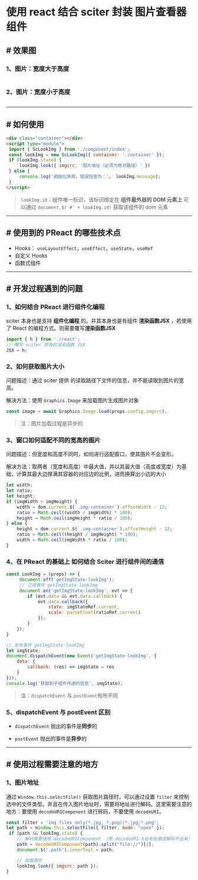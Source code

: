 # 使用 react 结合 sciter 封装 图片查看器 组件

##  # 效果图

### 1、图片：宽度大于高度

![]()

### 2、图片：宽度小于高度

![]()

<hr/>

## # 如何使用

```html
<div class="container"></div>
<script type="module">
 import { ScLookImg } from './component/index';
 const lookImg = new ScLookImg({ container: '.container' });
 if (lookImg.state) {
     lookImg.look({ imgsrc: '图片地址（必须为绝对路径）' })
 } else {
     console.log('初始化失败，错误信息为：'， lookImg.message);
 }
</script>
```

> `lookImg.id`：组件唯一标识，该标识绑定在 **组件最外层的 DOM 元素上** 可以通过 `document.$('#' + lookImg.id)` 获取该组件的 dom 元素

<hr/> 

## # 使用到的 PReact 的哪些技术点

* Hooks： `useLayoutEffect`，`useEffect`，`useState`，`useRef`
* 自定义 Hooks 
* 函数式组件

<hr/>

## # 开发过程遇到的问题

### 1、如何结合 PReact 进行组件化编程

sciter 本身也是支持 **组件化编程** 的。并其本身也是有组件 **渲染函数JSX** ，若使用了 React 的编程方式。则需要覆写**渲染函数JSX**

```javascript
import { h } from './react';
// 覆写 sciter 原有的渲染函数 JSX 
JSX = h;
```

### 2、如何获取图片大小

问题描述：通过 sciter 提供 的读取路径下文件的信息，并不能读取到图片的宽高。

解决方法：使用 `Graphics.Image` 来加载图片生成图片对象

```javascript
const image = await Graphics.Image.load(props.config.imgsrc);
```

> 注：图片加载过程是异步的

### 3、窗口如何适配不同的宽高的图片

问题描述：但宽度和高度不同时，如何进行适配窗口，使其图片不会变形。

解决方法：取两者（宽度和高度）中最大值，并以其最大值（高度或宽度）为基础，计算其最大边撑满其容器的对应边的比例，进而换算出小边的大小

```javascript
let width;
let ratio;
let height;
if (imgWidth > imgHeight) {
    width = dom.current.$(`.img-container`).offsetWidth - 12;
    ratio = Math.ceil((width / imgWidth) * 100);
    height = Math.ceil(imgHeight * ratio / 100);
} else {
    height = dom.current.$(`.img-container`).offsetHeight - 12;
    ratio = Math.ceil((height / imgHeight) * 100);
    width = Math.ceil(imgWidth * ratio / 100);
}
```

### 4、在 PReact 的基础上 如何结合 Sciter 进行组件间的通信

```javascript
const LookImg = (props) => {
     document.off('getImgState-lookImg');
     // 订阅事件 getImgState-lookImg
     document.on('getImgState-lookImg', evt => {
        if (evt.data && evt.data.callback) {
            evt.data.callback({
                state: imgStateRef.current,
                scale: parseFloat(ratioRef.current)
            });
        }
    });
}
```

```javascript
// 发布事件 getImgState-lookImg
let imgState;
document.dispatchEvent(new Event('getImgState-lookImg', {
    data: {
        callback: (res) => imgState = res
    }
}));
console.log('获取到子组件传递的信息', imgState);
```

> 注：`dispatchEvent` 与 `postEvent`有所不同

### 5、dispatchEvent 与 postEvent 区别

* `dispatchEvent` 抛出的事件是**同步**的

* `postEvent` 抛出的事件是**异步**的

<hr/>

## # 使用过程需要注意的地方

### 1、图片地址

通过 `Window.this.selectFile()` 获取图片路径时，可以通过设置 `filter` 来控制选中的文件类型。并且在传入图片地址时，需要将地址进行解码。这里需要注意的地方：要使用 `decodeURIComponent`  进行转码，不要使用 `decodeURI`。

```javascript
const filter = 'img files only(*.jpg, *.png)|*.jpg;*.png';
let path = Window.this.selectFile({ filter, mode: "open" });
 if (path && lookImg.state) {
    // 解码需要使用 decodeURIComponent （用 decodeURI h会有些路径解码不出来）
    path = decodeURIComponent(path).split("file://")[1];
    document.$('.path').innerText = path;

    // 加载图片
    lookImg.look({ imgsrc: path });
}
```



 